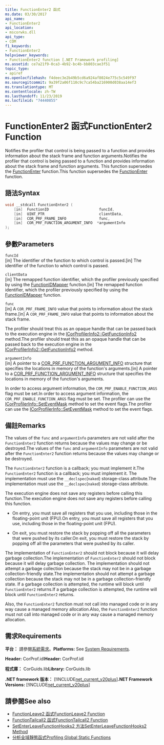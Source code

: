 ```yaml
---
title: FunctionEnter2 函式
ms.date: 03/30/2017
api_name:
- FunctionEnter2
api_location:
- mscorwks.dll
api_type:
- COM
f1_keywords:
- FunctionEnter2
helpviewer_keywords:
- FunctionEnter2 function [.NET Framework profiling]
ms.assetid: ce7a21f9-0ca3-4b92-bc4b-bb803cae3f51
topic_type:
- apiref
ms.openlocfilehash: f4deec3e2b49b5cd6a924af8024e775c5c549f97
ms.sourcegitcommit: 9a39f2a06f110c9c7ca54ba216900d038aa14ef3
ms.translationtype: MT
ms.contentlocale: zh-TW
ms.lasthandoff: 11/23/2019
ms.locfileid: "74440855"
---
```

# <a name="functionenter2-function"></a><span data-ttu-id="b7762-102">FunctionEnter2 函式</span><span class="sxs-lookup"><span data-stu-id="b7762-102">FunctionEnter2 Function</span></span>
<span data-ttu-id="b7762-103">Notifies the profiler that control is being passed to a function and provides information about the stack frame and function arguments.</span><span class="sxs-lookup"><span data-stu-id="b7762-103">Notifies the profiler that control is being passed to a function and provides information about the stack frame and function arguments.</span></span> <span data-ttu-id="b7762-104">This function supersedes the [FunctionEnter](../../../../docs/framework/unmanaged-api/profiling/functionenter-function.md) function.</span><span class="sxs-lookup"><span data-stu-id="b7762-104">This function supersedes the [FunctionEnter](../../../../docs/framework/unmanaged-api/profiling/functionenter-function.md) function.</span></span>  
  
## <a name="syntax"></a><span data-ttu-id="b7762-105">語法</span><span class="sxs-lookup"><span data-stu-id="b7762-105">Syntax</span></span>  
  
```cpp  
void __stdcall FunctionEnter2 (  
    [in]  FunctionID                       funcId,   
    [in]  UINT_PTR                         clientData,   
    [in]  COR_PRF_FRAME_INFO               func,   
    [in]  COR_PRF_FUNCTION_ARGUMENT_INFO  *argumentInfo  
);  
```  
  
## <a name="parameters"></a><span data-ttu-id="b7762-106">參數</span><span class="sxs-lookup"><span data-stu-id="b7762-106">Parameters</span></span>  
 `funcId`  
 <span data-ttu-id="b7762-107">[in] The identifier of the function to which control is passed.</span><span class="sxs-lookup"><span data-stu-id="b7762-107">[in] The identifier of the function to which control is passed.</span></span>  
  
 `clientData`  
 <span data-ttu-id="b7762-108">[in] The remapped function identifier, which the profiler previously specified by using the [FunctionIDMapper](../../../../docs/framework/unmanaged-api/profiling/functionidmapper-function.md) function.</span><span class="sxs-lookup"><span data-stu-id="b7762-108">[in] The remapped function identifier, which the profiler previously specified by using the [FunctionIDMapper](../../../../docs/framework/unmanaged-api/profiling/functionidmapper-function.md) function.</span></span>  
  
 `func`  
 <span data-ttu-id="b7762-109">[in] A `COR_PRF_FRAME_INFO` value that points to information about the stack frame.</span><span class="sxs-lookup"><span data-stu-id="b7762-109">[in] A `COR_PRF_FRAME_INFO` value that points to information about the stack frame.</span></span>  
  
 <span data-ttu-id="b7762-110">The profiler should treat this as an opaque handle that can be passed back to the execution engine in the [ICorProfilerInfo2::GetFunctionInfo2](../../../../docs/framework/unmanaged-api/profiling/icorprofilerinfo2-getfunctioninfo2-method.md) method.</span><span class="sxs-lookup"><span data-stu-id="b7762-110">The profiler should treat this as an opaque handle that can be passed back to the execution engine in the [ICorProfilerInfo2::GetFunctionInfo2](../../../../docs/framework/unmanaged-api/profiling/icorprofilerinfo2-getfunctioninfo2-method.md) method.</span></span>  
  
 `argumentInfo`  
 <span data-ttu-id="b7762-111">[in] A pointer to a [COR_PRF_FUNCTION_ARGUMENT_INFO](../../../../docs/framework/unmanaged-api/profiling/cor-prf-function-argument-info-structure.md) structure that specifies the locations in memory of the function's arguments.</span><span class="sxs-lookup"><span data-stu-id="b7762-111">[in] A pointer to a [COR_PRF_FUNCTION_ARGUMENT_INFO](../../../../docs/framework/unmanaged-api/profiling/cor-prf-function-argument-info-structure.md) structure that specifies the locations in memory of the function's arguments.</span></span>  
  
 <span data-ttu-id="b7762-112">In order to access argument information, the `COR_PRF_ENABLE_FUNCTION_ARGS` flag must be set.</span><span class="sxs-lookup"><span data-stu-id="b7762-112">In order to access argument information, the `COR_PRF_ENABLE_FUNCTION_ARGS` flag must be set.</span></span> <span data-ttu-id="b7762-113">The profiler can use the [ICorProfilerInfo::SetEventMask](../../../../docs/framework/unmanaged-api/profiling/icorprofilerinfo-seteventmask-method.md) method to set the event flags.</span><span class="sxs-lookup"><span data-stu-id="b7762-113">The profiler can use the [ICorProfilerInfo::SetEventMask](../../../../docs/framework/unmanaged-api/profiling/icorprofilerinfo-seteventmask-method.md) method to set the event flags.</span></span>  
  
## <a name="remarks"></a><span data-ttu-id="b7762-114">備註</span><span class="sxs-lookup"><span data-stu-id="b7762-114">Remarks</span></span>  
 <span data-ttu-id="b7762-115">The values of the `func` and `argumentInfo` parameters are not valid after the `FunctionEnter2` function returns because the values may change or be destroyed.</span><span class="sxs-lookup"><span data-stu-id="b7762-115">The values of the `func` and `argumentInfo` parameters are not valid after the `FunctionEnter2` function returns because the values may change or be destroyed.</span></span>  
  
 <span data-ttu-id="b7762-116">The `FunctionEnter2` function is a callback; you must implement it.</span><span class="sxs-lookup"><span data-stu-id="b7762-116">The `FunctionEnter2` function is a callback; you must implement it.</span></span> <span data-ttu-id="b7762-117">The implementation must use the `__declspec`(`naked`) storage-class attribute.</span><span class="sxs-lookup"><span data-stu-id="b7762-117">The implementation must use the `__declspec`(`naked`) storage-class attribute.</span></span>  
  
 <span data-ttu-id="b7762-118">The execution engine does not save any registers before calling this function.</span><span class="sxs-lookup"><span data-stu-id="b7762-118">The execution engine does not save any registers before calling this function.</span></span>  
  
- <span data-ttu-id="b7762-119">On entry, you must save all registers that you use, including those in the floating-point unit (FPU).</span><span class="sxs-lookup"><span data-stu-id="b7762-119">On entry, you must save all registers that you use, including those in the floating-point unit (FPU).</span></span>  
  
- <span data-ttu-id="b7762-120">On exit, you must restore the stack by popping off all the parameters that were pushed by its caller.</span><span class="sxs-lookup"><span data-stu-id="b7762-120">On exit, you must restore the stack by popping off all the parameters that were pushed by its caller.</span></span>  
  
 <span data-ttu-id="b7762-121">The implementation of `FunctionEnter2` should not block because it will delay garbage collection.</span><span class="sxs-lookup"><span data-stu-id="b7762-121">The implementation of `FunctionEnter2` should not block because it will delay garbage collection.</span></span> <span data-ttu-id="b7762-122">The implementation should not attempt a garbage collection because the stack may not be in a garbage collection-friendly state.</span><span class="sxs-lookup"><span data-stu-id="b7762-122">The implementation should not attempt a garbage collection because the stack may not be in a garbage collection-friendly state.</span></span> <span data-ttu-id="b7762-123">If a garbage collection is attempted, the runtime will block until `FunctionEnter2` returns.</span><span class="sxs-lookup"><span data-stu-id="b7762-123">If a garbage collection is attempted, the runtime will block until `FunctionEnter2` returns.</span></span>  
  
 <span data-ttu-id="b7762-124">Also, the `FunctionEnter2` function must not call into managed code or in any way cause a managed memory allocation.</span><span class="sxs-lookup"><span data-stu-id="b7762-124">Also, the `FunctionEnter2` function must not call into managed code or in any way cause a managed memory allocation.</span></span>  
  
## <a name="requirements"></a><span data-ttu-id="b7762-125">需求</span><span class="sxs-lookup"><span data-stu-id="b7762-125">Requirements</span></span>  
 <span data-ttu-id="b7762-126">**平台：** 請參閱[系統需求](../../../../docs/framework/get-started/system-requirements.md)。</span><span class="sxs-lookup"><span data-stu-id="b7762-126">**Platforms:** See [System Requirements](../../../../docs/framework/get-started/system-requirements.md).</span></span>  
  
 <span data-ttu-id="b7762-127">**Header:** CorProf.idl</span><span class="sxs-lookup"><span data-stu-id="b7762-127">**Header:** CorProf.idl</span></span>  
  
 <span data-ttu-id="b7762-128">**程式庫：** CorGuids.lib</span><span class="sxs-lookup"><span data-stu-id="b7762-128">**Library:** CorGuids.lib</span></span>  
  
 <span data-ttu-id="b7762-129">**.NET framework 版本：** [!INCLUDE[net_current_v20plus](../../../../includes/net-current-v20plus-md.md)]</span><span class="sxs-lookup"><span data-stu-id="b7762-129">**.NET Framework Versions:** [!INCLUDE[net_current_v20plus](../../../../includes/net-current-v20plus-md.md)]</span></span>  
  
## <a name="see-also"></a><span data-ttu-id="b7762-130">請參閱</span><span class="sxs-lookup"><span data-stu-id="b7762-130">See also</span></span>

- [<span data-ttu-id="b7762-131">FunctionLeave2 函式</span><span class="sxs-lookup"><span data-stu-id="b7762-131">FunctionLeave2 Function</span></span>](../../../../docs/framework/unmanaged-api/profiling/functionleave2-function.md)
- [<span data-ttu-id="b7762-132">FunctionTailcall2 函式</span><span class="sxs-lookup"><span data-stu-id="b7762-132">FunctionTailcall2 Function</span></span>](../../../../docs/framework/unmanaged-api/profiling/functiontailcall2-function.md)
- [<span data-ttu-id="b7762-133">SetEnterLeaveFunctionHooks2 方法</span><span class="sxs-lookup"><span data-stu-id="b7762-133">SetEnterLeaveFunctionHooks2 Method</span></span>](../../../../docs/framework/unmanaged-api/profiling/icorprofilerinfo2-setenterleavefunctionhooks2-method.md)
- [<span data-ttu-id="b7762-134">分析全域靜態函式</span><span class="sxs-lookup"><span data-stu-id="b7762-134">Profiling Global Static Functions</span></span>](../../../../docs/framework/unmanaged-api/profiling/profiling-global-static-functions.md)
